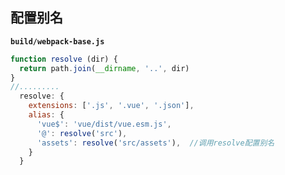 ## 配置别名

**`build/webpack-base.js`**

```javascript
function resolve (dir) {
  return path.join(__dirname, '..', dir)
}
//.........
  resolve: {
    extensions: ['.js', '.vue', '.json'],
    alias: {
      'vue$': 'vue/dist/vue.esm.js',
      '@': resolve('src'),
      'assets': resolve('src/assets'),	//调用resolve配置别名
    }
  }
```




